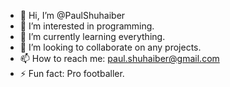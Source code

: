 - 👋 Hi, I’m @PaulShuhaiber
- 👀 I’m interested in programming.
- 🌱 I’m currently learning everything.
- 💞️ I’m looking to collaborate on any projects.
- 📫 How to reach me: paul.shuhaiber@gmail.com
- ⚡ Fun fact: Pro footballer.

<!---
PaulShuhaiber/PaulShuhaiber is a ✨ special ✨ repository because its `README.md` (this file) appears on your GitHub profile.
You can click the Preview link to take a look at your changes.
--->
